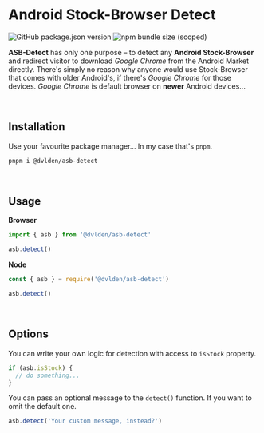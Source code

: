 # Android Stock-Browser Detect

![GitHub package.json version](https://img.shields.io/github/package-json/v/dvlden/asb-detect?color=86c7ff&style=flat-square)
![npm bundle size (scoped)](https://img.shields.io/bundlephobia/minzip/@dvlden/asb-detect?color=%2386c7ff&style=flat-square)

**ASB-Detect** has only one purpose – to detect any **Android Stock-Browser** and redirect visitor to download _Google Chrome_ from the Android Market directly. There's simply no reason why anyone would use Stock-Browser that comes with older Android's, if there's _Google Chrome_ for those devices. _Google Chrome_ is default browser on **newer** Android devices...

<br>

## Installation

Use your favourite package manager... In my case that's `pnpm`.

```bash
pnpm i @dvlden/asb-detect
```

<br>

## Usage

**Browser**

```ts
import { asb } from '@dvlden/asb-detect'

asb.detect()
```

**Node**

```ts
const { asb } = require('@dvlden/asb-detect')

asb.detect()
```

<br>

## Options

You can write your own logic for detection with access to `isStock` property.

```ts
if (asb.isStock) {
  // do something...
}
```

You can pass an optional message to the `detect()` function. If you want to omit the default one.

```ts
asb.detect('Your custom message, instead?')
```
